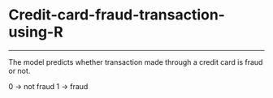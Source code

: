 # Credit-card-fraud-transaction-using-R
-------------------------------------------------
The model predicts whether transaction made through a credit card is fraud or not.

0 -> not fraud
1 -> fraud
